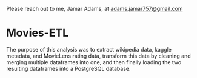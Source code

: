 Please reach out to me, Jamar Adams, at adams.jamar757@gmail.com

# Movies-ETL

The purpose of this analysis was to extract wikipedia data, kaggle metadata, and MovieLens rating data, transform this data by cleaning and merging multiple dataframes into one, and then finally loading the two resulting dataframes into a PostgreSQL database.
